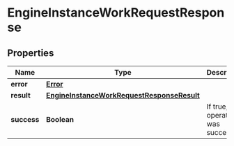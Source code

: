 

# EngineInstanceWorkRequestResponse

## Properties

Name | Type | Description | Notes
------------ | ------------- | ------------- | -------------
**error** | [**Error**](Error.md) |  |  [optional]
**result** | [**EngineInstanceWorkRequestResponseResult**](EngineInstanceWorkRequestResponseResult.md) |  |  [optional]
**success** | **Boolean** | If true, the operation was successful. |  [optional]



